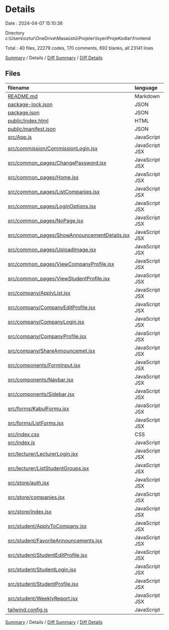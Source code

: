 # Details

Date : 2024-04-07 15:10:36

Directory c:\\Users\\oztur\\OneDrive\\Masaüstü\\Projeler\\IsyeriProjeKodlar\\frontend

Total : 40 files,  22279 codes, 170 comments, 692 blanks, all 23141 lines

[Summary](results.md) / Details / [Diff Summary](diff.md) / [Diff Details](diff-details.md)

## Files
| filename | language | code | comment | blank | total |
| :--- | :--- | ---: | ---: | ---: | ---: |
| [README.md](/README.md) | Markdown | 38 | 0 | 33 | 71 |
| [package-lock.json](/package-lock.json) | JSON | 18,564 | 0 | 1 | 18,565 |
| [package.json](/package.json) | JSON | 51 | 0 | 1 | 52 |
| [public/index.html](/public/index.html) | HTML | 20 | 23 | 1 | 44 |
| [public/manifest.json](/public/manifest.json) | JSON | 25 | 0 | 1 | 26 |
| [src/App.js](/src/App.js) | JavaScript | 73 | 0 | 19 | 92 |
| [src/commission/CommissionLogin.jsx](/src/commission/CommissionLogin.jsx) | JavaScript JSX | 89 | 20 | 19 | 128 |
| [src/common_pages/ChangePassword.jsx](/src/common_pages/ChangePassword.jsx) | JavaScript JSX | 112 | 6 | 14 | 132 |
| [src/common_pages/Home.jsx](/src/common_pages/Home.jsx) | JavaScript JSX | 154 | 11 | 20 | 185 |
| [src/common_pages/ListCompanies.jsx](/src/common_pages/ListCompanies.jsx) | JavaScript JSX | 64 | 10 | 15 | 89 |
| [src/common_pages/LoginOptions.jsx](/src/common_pages/LoginOptions.jsx) | JavaScript JSX | 33 | 0 | 4 | 37 |
| [src/common_pages/NoPage.jsx](/src/common_pages/NoPage.jsx) | JavaScript JSX | 21 | 0 | 3 | 24 |
| [src/common_pages/ShowAnnouncementDetails.jsx](/src/common_pages/ShowAnnouncementDetails.jsx) | JavaScript JSX | 109 | 0 | 19 | 128 |
| [src/common_pages/UploadImage.jsx](/src/common_pages/UploadImage.jsx) | JavaScript JSX | 70 | 0 | 19 | 89 |
| [src/common_pages/ViewCompanyProfile.jsx](/src/common_pages/ViewCompanyProfile.jsx) | JavaScript JSX | 184 | 1 | 40 | 225 |
| [src/common_pages/ViewStudentProfile.jsx](/src/common_pages/ViewStudentProfile.jsx) | JavaScript JSX | 183 | 0 | 13 | 196 |
| [src/company/ApplyList.jsx](/src/company/ApplyList.jsx) | JavaScript JSX | 109 | 0 | 25 | 134 |
| [src/company/CompanyEditProfile.jsx](/src/company/CompanyEditProfile.jsx) | JavaScript JSX | 193 | 8 | 41 | 242 |
| [src/company/CompanyLogin.jsx](/src/company/CompanyLogin.jsx) | JavaScript JSX | 109 | 0 | 21 | 130 |
| [src/company/CompanyProfile.jsx](/src/company/CompanyProfile.jsx) | JavaScript JSX | 159 | 1 | 37 | 197 |
| [src/company/ShareAnnouncemet.jsx](/src/company/ShareAnnouncemet.jsx) | JavaScript JSX | 185 | 1 | 24 | 210 |
| [src/components/FormInput.jsx](/src/components/FormInput.jsx) | JavaScript JSX | 18 | 5 | 2 | 25 |
| [src/components/Navbar.jsx](/src/components/Navbar.jsx) | JavaScript JSX | 70 | 0 | 6 | 76 |
| [src/components/Sidebar.jsx](/src/components/Sidebar.jsx) | JavaScript JSX | 188 | 6 | 39 | 233 |
| [src/forms/KabulFormu.jsx](/src/forms/KabulFormu.jsx) | JavaScript JSX | 63 | 0 | 16 | 79 |
| [src/forms/ListForms.jsx](/src/forms/ListForms.jsx) | JavaScript JSX | 47 | 0 | 15 | 62 |
| [src/index.css](/src/index.css) | CSS | 4 | 0 | 1 | 5 |
| [src/index.js](/src/index.js) | JavaScript | 15 | 0 | 9 | 24 |
| [src/lecturer/LecturerLogin.jsx](/src/lecturer/LecturerLogin.jsx) | JavaScript JSX | 89 | 20 | 18 | 127 |
| [src/lecturer/ListStudentGroups.jsx](/src/lecturer/ListStudentGroups.jsx) | JavaScript JSX | 146 | 0 | 15 | 161 |
| [src/store/auth.jsx](/src/store/auth.jsx) | JavaScript JSX | 23 | 0 | 6 | 29 |
| [src/store/companies.jsx](/src/store/companies.jsx) | JavaScript JSX | 26 | 0 | 6 | 32 |
| [src/store/index.jsx](/src/store/index.jsx) | JavaScript JSX | 10 | 0 | 1 | 11 |
| [src/student/ApplyToCompany.jsx](/src/student/ApplyToCompany.jsx) | JavaScript JSX | 109 | 4 | 30 | 143 |
| [src/student/FavoriteAnnouncements.jsx](/src/student/FavoriteAnnouncements.jsx) | JavaScript JSX | 111 | 2 | 21 | 134 |
| [src/student/StudentEditProfile.jsx](/src/student/StudentEditProfile.jsx) | JavaScript JSX | 384 | 43 | 53 | 480 |
| [src/student/StudentLogin.jsx](/src/student/StudentLogin.jsx) | JavaScript JSX | 109 | 0 | 19 | 128 |
| [src/student/StudentProfile.jsx](/src/student/StudentProfile.jsx) | JavaScript JSX | 176 | 7 | 42 | 225 |
| [src/student/WeeklyReport.jsx](/src/student/WeeklyReport.jsx) | JavaScript JSX | 134 | 1 | 20 | 155 |
| [tailwind.config.js](/tailwind.config.js) | JavaScript | 12 | 1 | 3 | 16 |

[Summary](results.md) / Details / [Diff Summary](diff.md) / [Diff Details](diff-details.md)